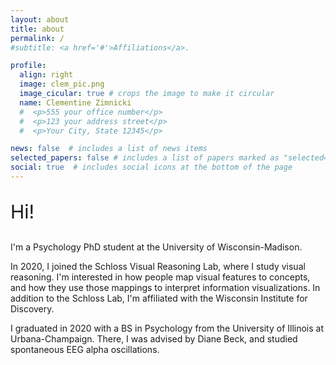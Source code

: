 ```yaml
---
layout: about
title: about
permalink: /
#subtitle: <a href='#'>Affiliations</a>. 

profile:
  align: right
  image: clem_pic.png
  image_cicular: true # crops the image to make it circular
  name: Clementine Zimnicki
  #  <p>555 your office number</p>
  #  <p>123 your address street</p>
  #  <p>Your City, State 12345</p>

news: false  # includes a list of news items
selected_papers: false # includes a list of papers marked as "selected={true}"
social: true  # includes social icons at the bottom of the page
---
```

<p style="font-size:30px">
Hi!

I'm a Psychology PhD student at the University of Wisconsin-Madison.

In 2020, I joined the Schloss Visual Reasoning Lab, where I study visual reasoning. I'm interested in how people map visual features to concepts, and how they use those mappings to interpret information visualizations. In addition to the Schloss Lab, I'm affiliated with the Wisconsin Institute for Discovery.

I graduated in 2020 with a BS in Psychology from the University of Illinois at Urbana-Champaign. There, I was advised by Diane Beck, and studied spontaneous EEG alpha oscillations.
</p>